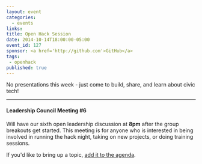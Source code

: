 ```yaml
---
layout: event
categories: 
  - events
links:
title: Open Hack Session
date: 2014-10-14T18:00:00-05:00
event_id: 127
sponsor: <a href='http://github.com'>GitHub</a>
tags: 
 - openhack
published: true
---
```


No presentations this week - just come to build, share, and learn about civic tech!

---

#### Leadership Council Meeting #6

Will have our sixth open leadership discussion at **8pm** after the group breakouts get started. This meeting is for anyone who is interested in being involved in running the hack night, taking on new projects, or doing training sessions. 

If you'd like to bring up a topic, [add it to the agenda](https://docs.google.com/document/d/1TI0D_dEmtRw7CLNjDhpDr6T1e_R6TGN2ltDICtWGF9s/edit#).